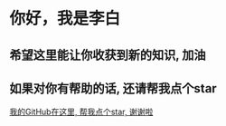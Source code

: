 # 你好，我是李白

## 希望这里能让你收获到新的知识, 加油

## 如果对你有帮助的话, 还请帮我点个star

[我的GitHub在这里, 帮我点个star, 谢谢啦](https://github.com/wsydxiangwang/Learning-Notes)